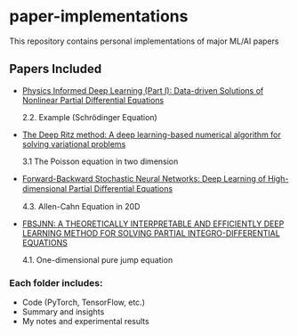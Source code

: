 # paper-implementations
This repository contains personal implementations of major ML/AI papers

## Papers Included
- [Physics Informed Deep Learning (Part I): Data-driven Solutions of Nonlinear Partial Differential Equations](https://arxiv.org/abs/1711.10561)

    2.2. Example (Schrödinger Equation)

- [The Deep Ritz method: A deep learning-based numerical algorithm for solving variational problems](https://arxiv.org/abs/1710.00211)
  
    3.1 The Poisson equation in two dimension

- [Forward-Backward Stochastic Neural Networks: Deep Learning of High-dimensional Partial Diﬀerential Equations](https://arxiv.org/abs/1804.07010)

    4.3. Allen-Cahn Equation in 20D

- [FBSJNN: A THEORETICALLY INTERPRETABLE AND EFFICIENTLY DEEP LEARNING METHOD FOR SOLVING PARTIAL INTEGRO-DIFFERENTIAL EQUATIONS](https://arxiv.org/abs/2412.11010)

    4.1. One-dimensional pure jump equation

### Each folder includes:
- Code (PyTorch, TensorFlow, etc.)
- Summary and insights
- My notes and experimental results
